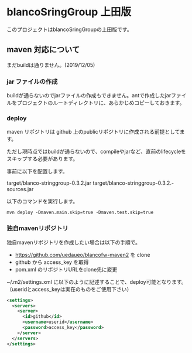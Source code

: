# blancoSringGroup 上田版

このプロジェクトはblancoSringGroupの上田版です。

## maven 対応について

まだbuildは通りません。(2019/12/05) 

### jar ファイルの作成

buildが通らないのでjarファイルの作成もできません。antで作成したjarファイルをプロジェクトのルートディレクトリに、あらかじめコピーしておきます。

### deploy

maven リポジトリは github 上のpublicリポジトリに作成される前提としてます。

ただし現時点ではbuildが通らないので、compileやjarなど、直前のlifecycleをスキップする必要があります。

事前に以下を配置します。

target/blanco-stringgroup-0.3.2.jar
target/blanco-stringgroup-0.3.2.-sources.jar

以下のコマンドを実行します。

```
mvn deploy -Dmaven.main.skip=true -Dmaven.test.skip=true
```

### 独自mavenリポジトリ

独自mavenリポジトリを作成したい場合は以下の手順で。

* https://github.com/uedaueo/blancofw-maven2 を clone
* github から access_key を取得
* pom.xml のリポジトリURLをclone先に変更

~/.m2/settings.xml に以下のように記述することで、deploy可能となります。（useridとaccess_keyは実在のものをご使用下さい）

```~/.m2/settings.xml
<settings>
  <servers>
    <server>
      <id>github</id>
      <username>userid</username>
      <password>access_key</password>
    </server>
  </servers>
</settings>
```
